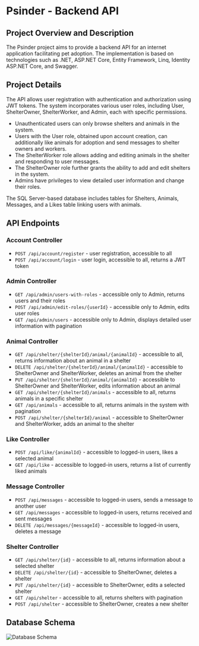 # Psinder - Backend API

## Project Overview and Description

The Psinder project aims to provide a backend API for an internet application facilitating pet adoption. The implementation is based on technologies such as .NET, ASP.NET Core, Entity Framework, Linq, Identity ASP.NET Core, and Swagger.

## Project Details

The API allows user registration with authentication and authorization using JWT tokens. The system incorporates various user roles, including User, ShelterOwner, ShelterWorker, and Admin, each with specific permissions.

- Unauthenticated users can only browse shelters and animals in the system.
- Users with the User role, obtained upon account creation, can additionally like animals for adoption and send messages to shelter owners and workers.
- The ShelterWorker role allows adding and editing animals in the shelter and responding to user messages.
- The ShelterOwner role further grants the ability to add and edit shelters in the system.
- Admins have privileges to view detailed user information and change their roles.

The SQL Server-based database includes tables for Shelters, Animals, Messages, and a Likes table linking users with animals.

## API Endpoints

### Account Controller

- `POST /api/account/register` - user registration, accessible to all
- `POST /api/account/login` - user login, accessible to all, returns a JWT token

### Admin Controller

- `GET /api/admin/users-with-roles` - accessible only to Admin, returns users and their roles
- `POST /api/admin/edit-roles/{userId}` - accessible only to Admin, edits user roles
- `GET /api/admin/users` - accessible only to Admin, displays detailed user information with pagination

### Animal Controller

- `GET /api/shelter/{shelterId}/animal/{animalId}` - accessible to all, returns information about an animal in a shelter
- `DELETE /api/shelter/{shelterId}/animal/{animalId}` - accessible to ShelterOwner and ShelterWorker, deletes an animal from the shelter
- `PUT /api/shelter/{shelterId}/animal/{animalId}` - accessible to ShelterOwner and ShelterWorker, edits information about an animal
- `GET /api/shelter/{shelterId}/animals` - accessible to all, returns animals in a specific shelter
- `GET /api/animals` - accessible to all, returns animals in the system with pagination
- `POST /api/shelter/{shelterId}/animal` - accessible to ShelterOwner and ShelterWorker, adds an animal to the shelter

### Like Controller

- `POST /api/like/{animalId}` - accessible to logged-in users, likes a selected animal
- `GET /api/like` - accessible to logged-in users, returns a list of currently liked animals

### Message Controller

- `POST /api/messages` - accessible to logged-in users, sends a message to another user
- `GET /api/messages` - accessible to logged-in users, returns received and sent messages
- `DELETE /api/messages/{messageId}` - accessible to logged-in users, deletes a message

### Shelter Controller

- `GET /api/shelter/{id}` - accessible to all, returns information about a selected shelter
- `DELETE /api/shelter/{id}` - accessible to ShelterOwner, deletes a shelter
- `PUT /api/shelter/{id}` - accessible to ShelterOwner, edits a selected shelter
- `GET /api/shelter` - accessible to all, returns shelters with pagination
- `POST /api/shelter` - accessible to ShelterOwner, creates a new shelter

## Database Schema

![Database Schema](https://github.com/kacpswi/Psinder/assets/92365683/aa4d5280-7ed9-43bc-832d-9405dac271ff)


